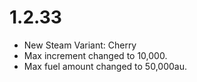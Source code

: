 # 1.2.33
- New Steam Variant: Cherry
- Max increment changed to 10,000.
- Max fuel amount changed to 50,000au.
